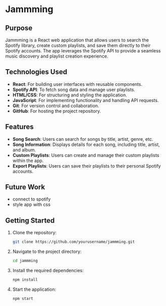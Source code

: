 # Jammming

## Purpose
Jammming is a React web application that allows users to search the Spotify library, create custom playlists, and save them directly to their Spotify accounts. The app leverages the Spotify API to provide a seamless music discovery and playlist creation experience.

## Technologies Used
- **React**: For building user interfaces with reusable components.
- **Spotify API**: To fetch song data and manage user playlists.
- **HTML/CSS**: For structuring and styling the application.
- **JavaScript**: For implementing functionality and handling API requests.
- **Git**: For version control and collaboration.
- **GitHub**: For hosting the project repository.

## Features
- **Song Search**: Users can search for songs by title, artist, genre, etc.
- **Song Information**: Displays details for each song, including title, artist, and album.
- **Custom Playlists**: Users can create and manage their custom playlists within the app.
- **Export Playlists**: Users can save their playlists to their personal Spotify accounts.

## Future Work
- connect to spotify
- style app with css

## Getting Started
1. Clone the repository:
   ```bash
   git clone https://github.com/yourusername/jammming.git
   ```
2. Navigate to the project directory:
   ```bash
   cd jammming
   ```
3. Install the required dependencies:
   ```bash
   npm install
   ```
4. Start the application:
   ```bash
   npm start
   ```